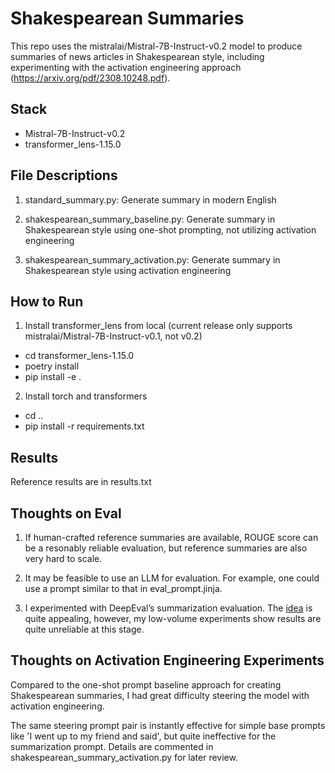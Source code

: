 # Shakespearean Summaries

This repo uses the mistralai/Mistral-7B-Instruct-v0.2 model to produce summaries of news articles in Shakespearean style, including experimenting with the activation engineering approach (https://arxiv.org/pdf/2308.10248.pdf).

## Stack
* Mistral-7B-Instruct-v0.2
* transformer_lens-1.15.0

## File Descriptions
1. standard_summary.py: Generate summary in modern English

2. shakespearean_summary_baseline.py: Generate summary in Shakespearean style using one-shot prompting, not utilizing activation engineering

3. shakespearean_summary_activation.py: Generate summary in Shakespearean style using activation engineering

## How to Run
1. Install transformer_lens from local (current release only supports mistralai/Mistral-7B-Instruct-v0.1, not v0.2)

* cd transformer_lens-1.15.0
* poetry install
* pip install -e .

2. Install torch and transformers

* cd ..
* pip install -r requirements.txt

## Results
Reference results are in results.txt

## Thoughts on Eval
1. If human-crafted reference summaries are available, ROUGE score can be a resonably reliable evaluation, but reference summaries are also very hard to scale.

2. It may be feasible to use an LLM for evaluation. For example, one could use a prompt similar to that in eval_prompt.jinja.

3. I experimented with DeepEval’s summarization evaluation. The [idea](https://www.confident-ai.com/blog/a-step-by-step-guide-to-evaluating-an-llm-text-summarization-task) is quite appealing, however, my low-volume experiments show results are quite unreliable at this stage.

## Thoughts on Activation Engineering Experiments

Compared to the one-shot prompt baseline approach for creating Shakespearean summaries, I had great difficulty steering the model with activation engineering. 

The same steering prompt pair is instantly effective for simple base prompts like 'I went up to my friend and said', but quite ineffective for the summarization prompt. Details are commented in shakespearean_summary_activation.py for later review.
